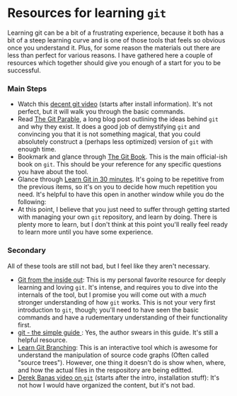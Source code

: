 # Resources for learning `git`

Learning git can be a bit of a frustrating experience, because it both has a bit of a steep learning curve and is one of those tools that feels so obvious once you understand it.  Plus, for some reason the materials out there are less than perfect for various reasons.  I have gathered here a couple of resources which together should give you enough of a start for you to be successful.

### Main Steps
* Watch this [decent git video](https://youtu.be/Y9XZQO1n_7c?t=154) (starts after install information).  It's not perfect, but it will walk you through the basic commands.
* Read [The Git Parable](http://tom.preston-werner.com/2009/05/19/the-git-parable.html), a long blog post outlining the ideas behind `git` and why they exist.  It does a good job of demystifying `git` and convincing you that it is not something magical, that you could absolutely construct a (perhaps less optimized) version of `git` with enough time.
* Bookmark and glance through [The Git Book](https://git-scm.com/book/en/v2).  This is the main official-ish book on `git`.  This should be your reference for any specific questions you have about the tool.
* Glance through [Learn Git in 30 minutes](https://tutorialzine.com/2016/06/learn-git-in-30-minutes).  It's going to be repetitive from the previous items, so it's on you to decide how much repetition you need.  It's helpful to have this open in another window while you do the following:
* At this point, I believe that you just need to suffer through getting started with managing your own `git` repository, and learn by doing. There is plenty more to learn, but I don't think at this point you'll really feel ready to learn more until you have some experience.

### Secondary
All of these tools are still not bad, but I feel like they aren't necessary.

* [Git from the inside out](https://codewords.recurse.com/issues/two/git-from-the-inside-out): This is my personal favorite resource for deeply learning and loving `git`.  It's intense, and requires you to dive into the internals of the tool, but I promise you will come out with a *much* stronger understanding of how `git` works.  This is not your very first introduction to `git`, though; you'll need to have seen the basic commands and have a rudementary understanding of their functionality first.
* [git - the simple guide ](http://rogerdudler.github.io/git-guide/): Yes, the author swears in this guide.  It's still a helpful resource.
* [Learn Git Branching](https://learngitbranching.js.org/): This is an interactive tool which is awesome for understand the manipulation of source code graphs (Often called "source trees").  However, one thing it doesn't do is show when, where, and how the actual files in the respository are being editted.
* [Derek Banas video on `git`](https://youtu.be/r63f51ce84A?t=395) (starts after the intro, installation stuff): It's not how I would have organized the content, but it's not bad.
